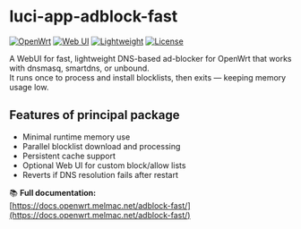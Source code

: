 # luci-app-adblock-fast

[![OpenWrt](https://img.shields.io/badge/OpenWrt-Compatible-blueviolet)](https://openwrt.org)
[![Web UI](https://img.shields.io/badge/Web_UI-Available-blue)](https://docs.openwrt.melmac.net/adblock-fast/)
[![Lightweight](https://img.shields.io/badge/Size-Lightweight-brightgreen)](https://openwrt.org/packages/pkgdata/adblock-fast)
[![License](https://img.shields.io/badge/License-AGPL--3.0--or--later-lightgrey)](https://github.com/stangri/adblock-fast/blob/master/LICENSE)

A WebUI for fast, lightweight DNS-based ad-blocker for OpenWrt that works with dnsmasq, smartdns, or unbound.  
It runs once to process and install blocklists, then exits — keeping memory usage low.

## Features of principal package

- Minimal runtime memory use
- Parallel blocklist download and processing
- Persistent cache support
- Optional Web UI for custom block/allow lists
- Reverts if DNS resolution fails after restart

📚 **Full documentation:**  
[https://docs.openwrt.melmac.net/adblock-fast/](https://docs.openwrt.melmac.net/adblock-fast/)
